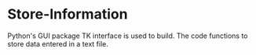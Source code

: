 # Store-Information
Python's GUI package TK interface is used to build. The code functions to store data entered in a text file. 
